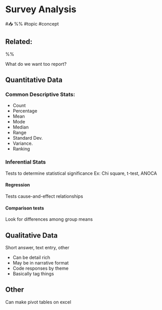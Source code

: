 # Survey Analysis
#📥 
%%
#topic
#concept

**Related:**
-  

%%




What do we want too report?

## Quantitative Data

### Common Descriptive Stats:
- Count
- Percentage
- Mean
- Mode
- Median
- Range
- Standard Dev.
- Variance.
- Ranking

### Inferential Stats
Tests to determine statistical significance
Ex: Chi square, t-test, ANOCA

#### Regression
Tests cause-and-effect relationships

#### Comparison tests
Look for differences among group means

## Qualitative Data
Short answer, text entry, other
- Can be detail rich
- May be in narrative format
- Code responses by theme 
- Basically tag things


## Other
Can make pivot tables on excel